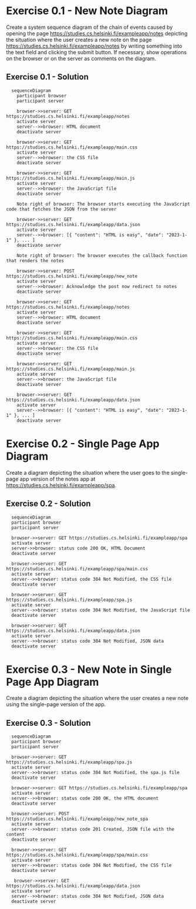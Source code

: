# Exercise 0.1 - New Note Diagram
Create a system sequence diagram of the chain of events caused by opening the page https://studies.cs.helsinki.fi/exampleapp/notes
depicting the situation where the user creates a new note on the page https://studies.cs.helsinki.fi/exampleapp/notes by writing something into the text field and clicking the submit button.
If necessary, show operations on the browser or on the server as comments on the diagram.

## Exercise 0.1 - Solution
```mermaid
  sequenceDiagram
    participant browser
    participant server
       
    browser->>server: GET https://studies.cs.helsinki.fi/exampleapp/notes
    activate server
    server-->>browser: HTML document
    deactivate server
    
    browser->>server: GET https://studies.cs.helsinki.fi/exampleapp/main.css
    activate server
    server-->>browser: the CSS file
    deactivate server
    
    browser->>server: GET https://studies.cs.helsinki.fi/exampleapp/main.js
    activate server
    server-->>browser: the JavaScript file
    deactivate server
    
    Note right of browser: The browser starts executing the JavaScript code that fetches the JSON from the server
    
    browser->>server: GET https://studies.cs.helsinki.fi/exampleapp/data.json
    activate server
    server-->>browser: [{ "content": "HTML is easy", "date": "2023-1-1" }, ... ]
    deactivate server    

    Note right of browser: The browser executes the callback function that renders the notes 
    
    browser->>server: POST https://studies.cs.helsinki.fi/exampleapp/new_note
    activate server
    server-->>browser: Acknowledge the post now redirect to notes
    deactivate server
    
    browser->>server: GET https://studies.cs.helsinki.fi/exampleapp/notes
    activate server
    server-->>browser: HTML document
    deactivate server
    
    browser->>server: GET https://studies.cs.helsinki.fi/exampleapp/main.css
    activate server
    server-->>browser: the CSS file
    deactivate server
    
    browser->>server: GET https://studies.cs.helsinki.fi/exampleapp/main.js
    activate server
    server-->>browser: the JavaScript file
    deactivate server
    
    browser->>server: GET https://studies.cs.helsinki.fi/exampleapp/data.json
    activate server
    server-->>browser: [{ "content": "HTML is easy", "date": "2023-1-1" }, ... ]
    deactivate server  
```

# Exercise 0.2 - Single Page App Diagram
Create a diagram depicting the situation where the user goes to the single-page app version of the notes app at https://studies.cs.helsinki.fi/exampleapp/spa.

## Exercise 0.2 - Solution
```mermaid
  sequenceDiagram
  participant browser
  participant server
  
  browser->>server: GET https://studies.cs.helsinki.fi/exampleapp/spa
  activate server
  server->>browser: status code 200 OK, HTML Document
  deactivate server
  
  browser->>server: GET https://studies.cs.helsinki.fi/exampleapp/spa/main.css
  activate server
  server-->>browser: status code 304 Not Modified, the CSS file
  deactivate server
  
  browser->>server: GET https://studies.cs.helsinki.fi/exampleapp/spa.js
  activate server
  server-->>browser: status code 304 Not Modified, the JavaScript file
  deactivate server
  
  browser->>server: GET https://studies.cs.helsinki.fi/exampleapp/data.json
  activate server
  server-->>browser: status code 304 Not Modified, JSON data
  deactivate server
```

# Exercise 0.3 - New Note in Single Page App Diagram
Create a diagram depicting the situation where the user creates a new note using the single-page version of the app.

## Exercise 0.3 - Solution
```mermaid
  sequenceDiagram
  participant browser
  participant server
  
  browser->>server: GET https://studies.cs.helsinki.fi/exampleapp/spa.js
  activate server
  server-->>browser: status code 304 Not Modified, the spa.js file
  deactivate server
  
  browser->>server: GET https://studies.cs.helsinki.fi/exampleapp/spa
  activate server
  server-->>browser: status code 200 OK, the HTML document
  deactivate server
  
  browser->>server: POST https://studies.cs.helsinki.fi/exampleapp/new_note_spa
  activate server
  server-->>browser: status code 201 Created, JSON file with the content
  deactivate server
  
  browser->>server: GET https://studies.cs.helsinki.fi/exampleapp/spa/main.css
  activate server
  server-->>browser: status code 304 Not Modified, the CSS file
  deactivate server
  
   browser->>server: GET https://studies.cs.helsinki.fi/exampleapp/data.json
  activate server
  server-->>browser: status code 304 Not Modified, JSON data
  deactivate server
```
